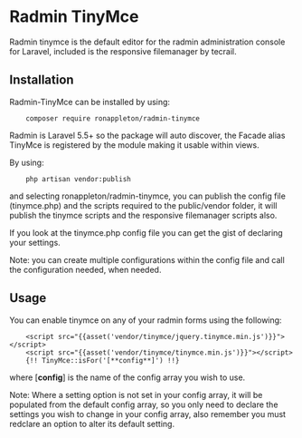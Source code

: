 # Radmin TinyMce

Radmin tinymce is the default editor for the radmin administration console for Laravel, included is the responsive filemanager by tecrail.

## Installation

Radmin-TinyMce can be installed by using:

        composer require ronappleton/radmin-tinymce
        
Radmin is Laravel 5.5+ so the package will auto discover, the Facade alias TinyMce is registered by the module making it usable within views.

By using:

        php artisan vendor:publish
        
and selecting ronappleton/radmin-tinymce, you can publish the config file (tinymce.php) and the scripts required to the public/vendor folder, it will publish the tinymce scripts and the responsive filemanager scripts also.

If you look at the tinymce.php config file you can get the gist of declaring your settings.

Note: you can create multiple configurations within the config file and call the configuration needed, when needed.

## Usage

You can enable tinymce on any of your radmin forms using the following:

        <script src="{{asset('vendor/tinymce/jquery.tinymce.min.js')}}"></script>
        <script src="{{asset('vendor/tinymce/tinymce.min.js')}}"></script>
        {!! TinyMce::isFor('[**config**]') !!}
        
 where [**config**] is the name of the config array you wish to use.
 
 Note: Where a setting option is not set in your config array, it will be populated from the default config array, so you only need to declare the settings you wish to change in your config array, also remember you must redclare an option to alter its default setting.
